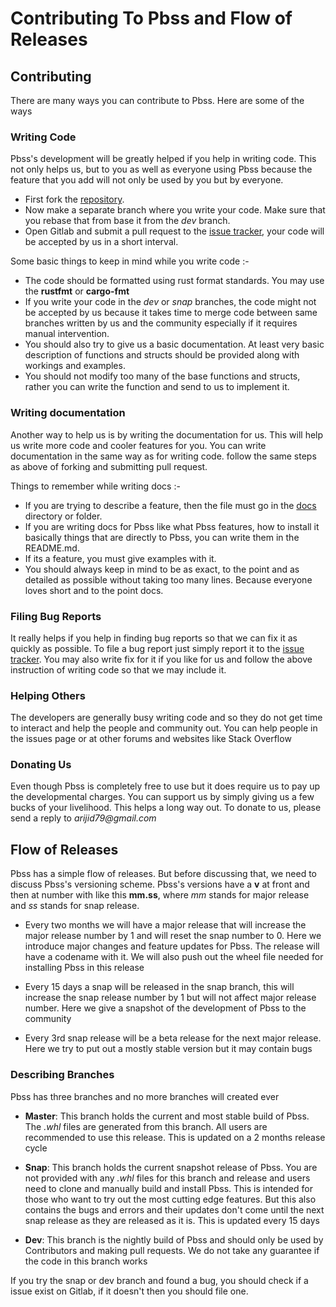 # Contributing To Pbss and Flow of Releases
## Contributing
There are many ways you can contribute to Pbss. Here are some of the ways
### Writing Code
Pbss's development will be greatly helped if you help in writing code. This not only helps us, but to you as well as everyone using Pbss because the feature that you add will not only be used by you but by everyone.  
* First fork the [repository](https://gitlab.com/arijitd/pbss.git).
* Now make a separate branch where you write your code. Make sure that you rebase that from base it from the _dev_ branch.
* Open Gitlab and submit a pull request to the [issue tracker](https://gitlab.com/arijitd/pbss/-/issues), your code will be accepted by us in a short interval.

Some basic things to keep in mind while you write code :-
* The code should be formatted using rust format standards. You may use the __rustfmt__ or __cargo-fmt__
* If you write your code in the _dev_ or _snap_ branches, the code might not be accepted by us because it takes time to merge code between same branches written by us and the community especially if it requires manual intervention.
* You should also try to give us a basic documentation. At least very basic description of functions and structs should be provided along with workings and examples.
* You should not modify too many of the base functions and structs, rather you can write the function and send to us to implement it.

### Writing documentation
Another way to help us is by writing the documentation for us. This will help us write more code and cooler features for you. You can write documentation in the same way as for writing code. follow the same steps as above of forking and submitting pull request.  

Things to remember while writing docs :-
* If you are trying to describe a feature, then the file must go in the [docs](docs/) directory or folder.
* If you are writing docs for Pbss like what Pbss features, how to install it basically things that are directly to Pbss, you can write them in the README.md.
* If its a feature, you must give examples with it.
* You should always keep in mind to be as exact, to the point and as detailed as possible without taking too many lines. Because everyone loves short and to the point docs.

### Filing Bug Reports
It really helps if you help in finding bug reports so that we can fix it as quickly as possible. To file a bug report just simply report it to the [issue tracker](https://gitlab.com/arijitd/pbss/-/issues). You may also write fix for it if you like for us and follow the above instruction of writing code so that we may include it.

### Helping Others
The developers are generally busy writing code and so they do not get time to interact and help the people and community out. You can help people in the issues page or at other forums and websites like Stack Overflow

### Donating Us
Even though Pbss is completely free to use but it does require us to pay up the developmental charges. You can support us by simply giving us a few bucks of your livelihood. This helps a long way out. To donate to us, please send a reply to _arijid79@gmail.com_

## Flow of Releases
Pbss has a simple flow of releases. But before discussing that, we need to discuss Pbss's versioning scheme. Pbss's versions have a __v__ at front and then at number with like this __mm.ss__, where _mm_ stands for major release and _ss_ stands for snap release.
* Every two months we will have a major release that will increase the major release number by 1 and will reset the snap number to 0. Here we introduce major changes and feature updates for Pbss. The release will have a codename with it. We will also push out the wheel file needed for installing Pbss in this release

* Every 15 days a snap will be released in the snap branch, this will increase the snap release number by 1 but will not affect major release number. Here we give a snapshot of the development of Pbss to the community

* Every 3rd snap release will be a beta release for the next major release. Here we try to put out a mostly stable version but it may contain bugs

### Describing Branches
Pbss has three branches and no more branches will created ever
* __Master__: This branch holds the current and most stable build of Pbss. The _.whl_ files are generated from this branch. All users are recommended to use this release. This is updated on a 2 months release cycle

* __Snap__: This branch holds the current snapshot release of Pbss. You are not provided with any _.whl_ files for this branch and release and users need to clone and manually build and install Pbss. This is intended for those who want to try out the most cutting edge features. But this also contains the bugs and errors and their updates don't come until the next snap release as they are released as it is. This is updated every 15 days

* __Dev__: This branch is the nightly build of Pbss and should only be used by Contributors and making pull requests. We do not take any guarantee if the code in this branch works

If you try the snap or dev branch and found a bug, you should check if a issue exist on Gitlab, if it doesn't then you should file one.
